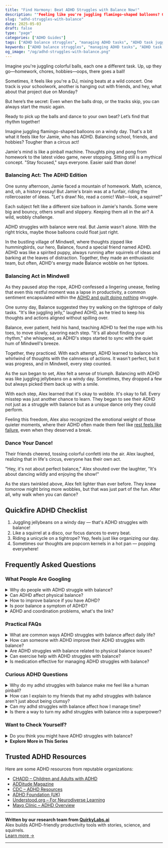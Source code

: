 ```yaml
---
title: "Find Harmony: Beat ADHD Struggles with Balance Now!"
description: ""Feeling like you're juggling flamingo-shaped balloons? Our blog on 'ADHD struggles with balance' offers warm insights to help you feel seen and celebrated. Let's dance through this together!""
slug: "adhd-struggles-with-balance"
date: 2025-05-03
draft: false
type: "page"
categories: ["ADHD Guides"]
tags: ["ADHD balance struggles", "managing ADHD tasks", "ADHD task juggling", "ADHD life balance tips", "ADHD focus challenges", "playful ADHD coping", "ADHD task management strategies"]
keywords: ["ADHD balance struggles", "managing ADHD tasks", "ADHD task juggling", "ADHD life balance tips", "ADHD focus challenges", "playful ADHD coping", "ADHD task management strategies"]
og_image: "/og/adhd-struggles-with-balance.png"
---
```


Imagine you're juggling colorful balls, each one a different task. Up, up they go—homework, chores, hobbies—oops, there goes a ball!

Sometimes, it feels like you're a DJ, mixing beats at a wild concert. One track is your schoolwork, another is hanging out with friends, and hey, what about that project due on Monday?

But here’s the secret: Even when the balls drop, or the tracks skip, you can always start the music again.

Ready to pick up the balls and dance to your own beat? Let’s find that rhythm together!

Imagine juggling flamingo-shaped balloons on a windy day. That's a bit what it feels like for Jamie, who has ADHD. Balancing school, friends, and hobbies? Tougher than a circus act!

Jamie's mind is like a pinball machine. Thoughts ping and pong from homework to the latest video game, never stopping. Sitting still is a mythical concept. "Stay focused," says everyone. Easier said than done!

### Balancing Act: The ADHD Edition

One sunny afternoon, Jamie faced a mountain of homework. Math, science, and, oh, a history essay! But Jamie's brain was at a funfair, riding the rollercoaster of ideas. "Let's draw! No, read a comic! Wait—look, a squirrel!"

Each subject felt like a different size balloon in Jamie's hands. Some were big and bouncy, others small and slippery. Keeping them all in the air? A wild, wobbly challenge. 

ADHD struggles with balance were real. But Jamie wasn't alone. With the right tricks, maybe those balloons could float just right.

In the bustling village of Mindwell, where thoughts zipped like hummingbirds, our hero, Balance, found a special friend named ADHD. ADHD was like a spirited puppy, always running after squirrels of ideas and barking at the leaves of distraction. Together, they made an enthusiastic team, but often, ADHD's energy made Balance wobble on her tiptoes.

### Balancing Act in Mindwell

As they paused atop the rope, ADHD confessed a lingering unease, feeling that even this restful moment was a lapse in productivity, a common sentiment encapsulated within the [ADHD and guilt doing nothing](/pages/adhd-and-guilt-doing-nothing/) struggle.

One sunny day, Balance suggested they try walking on the tightrope of daily tasks. "It's like juggling jelly," laughed ADHD, as he tried to keep his thoughts and actions aligned without spilling over.

Balance, ever patient, held his hand, teaching ADHD to feel the rope with his toes, to move slowly, savoring each step. "It's all about finding your rhythm," she whispered, as ADHD's steps started to sync with the quiet hum of Mindwell's breeze.

Together, they practiced. With each attempt, ADHD learned to balance his whirlwind of thoughts with the calmness of actions. It wasn't perfect, but it was progress, and in Mindwell, every step counted.

As the sun began to set, Alex felt a sense of triumph. Balancing with ADHD was like juggling jellybeans on a windy day. Sometimes, they dropped a few but always picked them back up with a smile.

With each step, Alex learned that it's okay to wobble. It's okay to fall. Every misstep was just another chance to learn. They began to see their ADHD not just as a struggle with balance but as a unique dance only they could perform.

Feeling this freedom, Alex also recognized the emotional weight of those quieter moments, where their ADHD often made them feel like [rest feels like failure](/pages/adhd-rest-feels-like-failure/), even when they deserved a break.

### Dance Your Dance!

Their friends cheered, tossing colorful confetti into the air. Alex laughed, realizing that in life's circus, everyone has their own act.

"Hey, it's not about perfect balance," Alex shouted over the laughter, "It's about dancing wildly and enjoying the show!"

As the stars twinkled above, Alex felt lighter than ever before. They knew tomorrow might bring more wobbles, but that was just part of the fun. After all, why walk when you can dance?

## Quickfire ADHD Checklist

1. Juggling jellybeans on a windy day — that's ADHD struggles with balance!
2. Like a squirrel at a disco, our focus dances to every beat.
3. Riding a unicycle on a tightrope? Yep, feels just like organizing our day.
4. Sometimes our thoughts are popcorn kernels in a hot pan — popping everywhere!

## Frequently Asked Questions



### What People Are Googling

<details><summary>Why do people with ADHD struggle with balance?</summary><p>People with ADHD often find balance challenging because their brains juggle a lot of stimuli at once, making it hard to prioritize and organize tasks. This can feel a bit like trying to keep a bunch of plates spinning in the air! Plus, the fluctuating energy levels and varied interests common in ADHD can make it tricky to stick to a routine or manage time effectively. Remember, it's perfectly okay to find this difficult, and there are strategies and tools that can really help in managing these challenges.</p></details>
<details><summary>Can ADHD affect physical balance?</summary><p>Absolutely, ADHD can indeed influence physical balance! Many folks aren't aware that the challenges of ADHD often extend beyond attention issues and can impact motor skills, including balance and coordination. This happens because the areas of the brain that help us plan and execute physical movements might interact differently when you have ADHD. So, if you find yourself a bit more clumsy or prone to bumps and spills, it's just another part of the unique way your brain is wired!</p></details>
<details><summary>How to improve balance if you have ADHD?</summary><p>Improving balance when you have ADHD is all about finding the right mix of structure and flexibility in your day. Start by creating a simple routine that includes time for work, play, and relaxation. Break tasks into smaller, manageable chunks and use tools like timers or apps to keep you on track without feeling overwhelmed. Don’t forget to weave in short breaks for quick walks or mindfulness exercises—these small pauses can really help in maintaining your overall balance and focus.</p></details>
<details><summary>Is poor balance a symptom of ADHD?</summary><p>Absolutely, it can be! ADHD can sometimes impact coordination and physical movement, including your sense of balance. This is because ADHD affects motor skills and the way our brain processes information that helps us navigate physical spaces. It's just another layer of the diverse ways ADHD manifests, so if you find yourself a bit more clumsy or prone to tripping, you're definitely not alone in that experience.</p></details>
<details><summary>ADHD and coordination problems, what's the link?</summary><p>Absolutely, it's quite common to wonder about this! ADHD and coordination issues often go hand-in-hand due to the way ADHD affects brain functions that are involved in planning and executing physical movements. This is sometimes referred to as motor clumsiness or dyspraxia in the context of ADHD. Knowing this, it's important to approach physical activities with patience and perhaps a bit more preparation, but remember, practice will always help you improve over time. You're doing just fine!</p></details>



### Practical FAQs

<details><summary>What are common ways ADHD struggles with balance affect daily life?</summary><p>Absolutely, finding balance with ADHD can definitely be a bit of a juggling act! Commonly, you might notice that balancing time management is a challenge, where tasks can either take much longer than expected or get forgotten. Emotionally, too, there might be highs and lows that feel more intense and less predictable than for others. Remember, while these waves can feel overwhelming, every day offers a new chance to find little strategies and habits that can help smooth things out.</p></details>
<details><summary>How can someone with ADHD improve their ADHD struggles with balance?</summary><p>Absolutely, finding balance when you have ADHD can sometimes feel like a gentle dance that requires a bit of practice and patience. One helpful approach is to break tasks into smaller, manageable pieces, which can make your day feel less overwhelming and more achievable. It's also beneficial to establish routines that create structure while still allowing flexibility—think of it as setting up cozy little checkpoints throughout your day. And remember, it’s perfectly okay to ask for help or to use tools like timers and apps designed to assist in managing time and maintaining focus. You're already doing wonderfully by seeking strategies that work best for you!</p></details>
<details><summary>Are ADHD struggles with balance related to physical balance issues?</summary><p>Absolutely, and you're not alone in wondering about this! Many people with ADHD do experience challenges with physical balance and coordination, a concept known as motor incoordination or dyspraxia. It might manifest as clumsiness, difficulty with sports, or even struggles with tasks that require fine motor skills. Embracing strategies like physical therapy, exercises to improve balance, or engaging in activities like yoga can be quite beneficial. Remember, each step you take towards managing these aspects is a wonderful progress!</p></details>
<details><summary>Can exercise help with ADHD struggles with balance?</summary><p>Absolutely, exercise can be a wonderful ally in managing ADHD, including issues with balance! Engaging in physical activities, particularly those that emphasize coordination and balance like yoga, martial arts, or even simple routines like balancing on one foot, can significantly improve your physical equilibrium. Not only does exercise help enhance your motor skills, but it also boosts brain functions that are crucial for focus and self-regulation, which can be challenging for those with ADHD. So, incorporating a bit of movement into your daily routine could be a delightful and effective way to balance both your body and mind.</p></details>
<details><summary>Is medication effective for managing ADHD struggles with balance?</summary><p>Absolutely, medication can be a helpful tool for many people managing ADHD, especially when it comes to finding more balance in daily life. Stimulant medications, for instance, are often quite effective in improving focus and reducing impulsivity, which can make it easier to handle day-to-day tasks more smoothly. Of course, it's important to work closely with a healthcare provider to find the right medication and dose for you, as everyone's body reacts differently. Alongside medication, strategies like structured routines and mindfulness can also significantly enhance your ability to maintain balance.</p></details>



### Curious ADHD Questions

<details><summary>Why do my adhd struggles with balance make me feel like a human pinball?</summary><p>Ah, feeling like a human pinball because of ADHD balance struggles can be quite disorienting, can't it? ADHD often affects our ability to regulate our attention and impulsivity, making it feel like you're bouncing from one thing to another without much control. This constant shifting can certainly feel akin to a pinball zipping around! Remember, it's completely okay to acknowledge this challenge, and there are strategies that can help bring a bit more steadiness into your daily life.</p></details>
<details><summary>How can I explain to my friends that my adhd struggles with balance aren't just about being clumsy?</summary><p>Absolutely, it's great that you want to open up about this! You could start by explaining that ADHD affects various aspects of coordination and spatial awareness, not just attention. Let them know that these challenges are part of how your brain processes sensory and motor information differently, which can impact balance and physical coordination. It might help to liken it to tuning a radio—sometimes the signals just don't come in as clearly, and it's not a reflection of effort or desire to move smoothly. This can make it easier for your friends to understand that it's a genuine part of your ADHD experience, not just simple clumsiness.</p></details>
<details><summary>Can my adhd struggles with balance affect how I manage time?</summary><p>Absolutely, it's quite common for folks with ADHD to find time management challenging, and difficulties with balance can definitely play into that. ADHD can affect your ability to estimate how long tasks will take, prioritize them effectively, and switch between tasks smoothly. This can make it feel like you're always running behind or struggling to keep up with your commitments. Remember, you're not alone in this, and with some tailored strategies and perhaps some supportive tools or apps, you can improve your time management skills in a way that feels more manageable and less overwhelming.</p></details>
<details><summary>Is there a way to turn my adhd struggles with balance into a superpower?</summary><p>Absolutely, turning your ADHD-related challenges into strengths is a beautifully empowering approach! Many people with ADHD find that their ability to hyperfocus can be like a superpower, especially when channeled into activities they love or projects that spark their interest. This unique trait can lead to exceptional creativity, problem-solving skills, and the ability to think outside the box — qualities that are highly valued in many areas of life. Embracing and harnessing these abilities can help you create a fulfilling path where your natural inclinations are not just accepted but celebrated.</p></details>



### Want to Check Yourself?

<details><summary>Do you think you might have ADHD struggles with balance?</summary><p>Absolutely, finding balance can indeed be a common struggle for those with ADHD. The fluctuating energy levels, varying interests, and challenges in prioritizing can make it tricky to maintain a steady rhythm in daily life. Remember, it’s perfectly okay to have days where balance seems a bit out of reach. Embracing tools like structured routines or perhaps a visual planner might help create a more harmonious balance. You’re doing great by exploring and acknowledging these challenges!</p></details>

<script type="application/ld+json">
{
  "@context": "https://schema.org",
  "@type": "FAQPage",
  "mainEntity": [
    {
      "@type": "Question",
      "name": "Why do people with ADHD struggle with balance?",
      "acceptedAnswer": {
        "@type": "Answer",
        "text": "People with ADHD often find balance challenging because their brains juggle a lot of stimuli at once, making it hard to prioritize and organize tasks. This can feel a bit like trying to keep a bunch of plates spinning in the air! Plus, the fluctuating energy levels and varied interests common in ADHD can make it tricky to stick to a routine or manage time effectively. Remember, it's perfectly okay to find this difficult, and there are strategies and tools that can really help in managing these challenges."
      }
    },
    {
      "@type": "Question",
      "name": "Can ADHD affect physical balance?",
      "acceptedAnswer": {
        "@type": "Answer",
        "text": "Absolutely, ADHD can indeed influence physical balance! Many folks aren't aware that the challenges of ADHD often extend beyond attention issues and can impact motor skills, including balance and coordination. This happens because the areas of the brain that help us plan and execute physical movements might interact differently when you have ADHD. So, if you find yourself a bit more clumsy or prone to bumps and spills, it's just another part of the unique way your brain is wired!"
      }
    },
    {
      "@type": "Question",
      "name": "How to improve balance if you have ADHD?",
      "acceptedAnswer": {
        "@type": "Answer",
        "text": "Improving balance when you have ADHD is all about finding the right mix of structure and flexibility in your day. Start by creating a simple routine that includes time for work, play, and relaxation. Break tasks into smaller, manageable chunks and use tools like timers or apps to keep you on track without feeling overwhelmed. Don\u2019t forget to weave in short breaks for quick walks or mindfulness exercises\u2014these small pauses can really help in maintaining your overall balance and focus."
      }
    },
    {
      "@type": "Question",
      "name": "Is poor balance a symptom of ADHD?",
      "acceptedAnswer": {
        "@type": "Answer",
        "text": "Absolutely, it can be! ADHD can sometimes impact coordination and physical movement, including your sense of balance. This is because ADHD affects motor skills and the way our brain processes information that helps us navigate physical spaces. It's just another layer of the diverse ways ADHD manifests, so if you find yourself a bit more clumsy or prone to tripping, you're definitely not alone in that experience."
      }
    },
    {
      "@type": "Question",
      "name": "ADHD and coordination problems, what's the link?",
      "acceptedAnswer": {
        "@type": "Answer",
        "text": "Absolutely, it's quite common to wonder about this! ADHD and coordination issues often go hand-in-hand due to the way ADHD affects brain functions that are involved in planning and executing physical movements. This is sometimes referred to as motor clumsiness or dyspraxia in the context of ADHD. Knowing this, it's important to approach physical activities with patience and perhaps a bit more preparation, but remember, practice will always help you improve over time. You're doing just fine!"
      }
    }
  ]
}
</script>
<script type="application/ld+json">
{
  "@context": "https://schema.org",
  "@type": "Article",
  "author": {
    "@type": "Person",
    "name": "QuirkyLabs",
    "url": "https://quirkylabs.ai/about"
  },
  "headline": "\"Find Harmony: Beat ADHD Struggles with Balance Now!\"",
  "mainEntityOfPage": "https://blog.quirkylabs.ai/pages/adhd-struggles-with-balance/",
  "datePublished": "2025-05-03"
}
</script>
<script type="application/ld+json">
{
  "@context": "https://schema.org",
  "@type": "BreadcrumbList",
  "itemListElement": [
    {
      "@type": "ListItem",
      "position": 1,
      "name": "Home",
      "item": "https://quirkylabs.ai/"
    },
    {
      "@type": "ListItem",
      "position": 2,
      "name": "Blog",
      "item": "https://blog.quirkylabs.ai/"
    },
    {
      "@type": "ListItem",
      "position": 3,
      "name": "\"Find Harmony: Beat ADHD Struggles with Balance Now!\"",
      "item": "https://blog.quirkylabs.ai/pages/adhd-struggles-with-balance/"
    }
  ]
}
</script>

<details>
<summary><strong>Explore More in This Series</strong></summary>

- [Adhd Rest Feels Like Failure](/pages/adhd-rest-feels-like-failure/)
- [Adhd Cant Enjoy Leisure](/pages/adhd-cant-enjoy-leisure/)
- [Adhd Can’T Just Chill](/pages/adhd-can’t-just-chill/)
- [Adhd Rest Doesnt Recharge](/pages/adhd-rest-doesnt-recharge/)
- [Adhd Always Be Doing](/pages/adhd-always-be-doing/)
- [Adhd Toxic Productivity Cycle](/pages/adhd-toxic-productivity-cycle/)
- [Adhd Grind Or Collapse](/pages/adhd-grind-or-collapse/)
- [Adhd Productivity Shame](/pages/adhd-productivity-shame/)
</details>



## Trusted ADHD Resources

Here are some ADHD resources from reputable organizations:

- [CHADD – Children and Adults with ADHD](https://chadd.org)
- [ADDitude Magazine](https://www.additudemag.com)
- [CDC – ADHD Resources](https://www.cdc.gov/ncbddd/adhd)
- [ADHD Foundation (UK)](https://www.adhdfoundation.org.uk)
- [Understood.org – For Neurodiverse Learning](https://www.understood.org)
- [Mayo Clinic – ADHD Overview](https://www.mayoclinic.org/diseases-conditions/adhd)


---

**Written by our research team from [QuirkyLabs.ai](https://quirkylabs.ai)**  
Alex builds ADHD-friendly productivity tools with stories, science, and squirrels.  
[Learn more →](https://quirkylabs.ai)

---